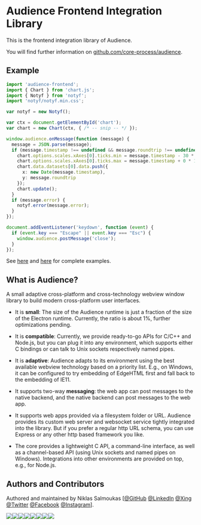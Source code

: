 # Audience Frontend Integration Library

This is the frontend integration library of Audience.

You will find further information on [github.com/core-process/audience](https://github.com/core-process/audience).

## Example

```ts
import 'audience-frontend';
import { Chart } from 'chart.js';
import { Notyf } from 'notyf';
import 'notyf/notyf.min.css';

var notyf = new Notyf();

var ctx = document.getElementById('chart');
var chart = new Chart(ctx, { /* -- snip -- */ });

window.audience.onMessage(function (message) {
  message = JSON.parse(message);
  if (message.timestamp !== undefined && message.roundtrip !== undefined) {
    chart.options.scales.xAxes[0].ticks.min = message.timestamp - 30 * 1000;
    chart.options.scales.xAxes[0].ticks.max = message.timestamp + 0 * 1000;
    chart.data.datasets[0].data.push({
      x: new Date(message.timestamp),
      y: message.roundtrip
    });
    chart.update();
  }
  if (message.error) {
    notyf.error(message.error);
  }
});

document.addEventListener('keydown', function (event) {
  if (event.key === "Escape" || event.key === "Esc") {
    window.audience.postMessage('close');
  }
});
```

See [here](https://github.com/core-process/audience/tree/master/examples/ping) and [here](https://github.com/core-process/audience/tree/master/examples/terminal) for complete examples.

## What is Audience?
A small adaptive cross-platform and cross-technology webview window library to build modern cross-platform user interfaces.

- It is **small**: The size of the Audience runtime is just a fraction of the size of the Electron runtime. Currently, the ratio is about 1%, further optimizations pending.

- It is **compatible**: Currently, we provide ready-to-go APIs for C/C++ and Node.js, but you can plug it into any environment, which supports either C bindings or can talk to Unix sockets respectively named pipes.

- It is **adaptive**: Audience adapts to its environment using the best available webview technology based on a priority list. E.g., on Windows, it can be configured to try embedding of EdgeHTML first and fall back to the embedding of IE11.

- It supports two-way **messaging**: the web app can post messages to the native backend, and the native backend can post messages to the web app.

- It supports web apps provided via a filesystem folder or URL. Audience provides its custom web server and websocket service tightly integrated into the library. But if you prefer a regular http URL schema, you can use Express or any other http based framework you like.

- The core provides a lightweight C API, a command-line interface, as well as a channel-based API (using Unix sockets and named pipes on Windows). Integrations into other environments are provided on top, e.g., for Node.js.

## Authors and Contributors

Authored and maintained by Niklas Salmoukas [[@GitHub](https://github.com/core-process) [@LinkedIn](https://www.linkedin.com/in/salmoukas/) [@Xing](https://www.xing.com/profile/Niklas_Salmoukas) [@Twitter](https://twitter.com/salmoukas) [@Facebook](https://www.facebook.com/salmoukas) [@Instagram](https://www.instagram.com/salmoukas/)].

[![](https://sourcerer.io/fame/core-process/core-process/audience/images/0)](https://sourcerer.io/fame/core-process/core-process/audience/links/0)[![](https://sourcerer.io/fame/core-process/core-process/audience/images/1)](https://sourcerer.io/fame/core-process/core-process/audience/links/1)[![](https://sourcerer.io/fame/core-process/core-process/audience/images/2)](https://sourcerer.io/fame/core-process/core-process/audience/links/2)[![](https://sourcerer.io/fame/core-process/core-process/audience/images/3)](https://sourcerer.io/fame/core-process/core-process/audience/links/3)[![](https://sourcerer.io/fame/core-process/core-process/audience/images/4)](https://sourcerer.io/fame/core-process/core-process/audience/links/4)[![](https://sourcerer.io/fame/core-process/core-process/audience/images/5)](https://sourcerer.io/fame/core-process/core-process/audience/links/5)[![](https://sourcerer.io/fame/core-process/core-process/audience/images/6)](https://sourcerer.io/fame/core-process/core-process/audience/links/6)[![](https://sourcerer.io/fame/core-process/core-process/audience/images/7)](https://sourcerer.io/fame/core-process/core-process/audience/links/7)
